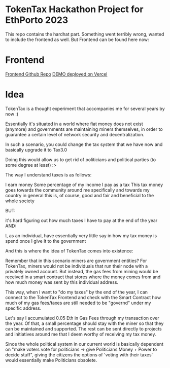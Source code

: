 # TokenTax Hackathon Project for EthPorto 2023

This repo contains the hardhat part. Something went terribly wrong, wanted to include the frontend as well. But Frontend can be found here now: 

# Frontend

[Frontend Github Repo](https://portofrontend-on30eonds-vmlvaske.vercel.app)
[DEMO deployed on Vercel](https://github.com/VMLVaske/portofrontend)

# Idea

TokenTax is a thought experiment that accompanies me for several years by now :) 

Essentially it's situated in a world where fiat money does not exist (anymore) and governments are maintaining miners themselves, in order to guarantee a certain level of network security and decentralization. 

In such a scenario, you could change the tax system that we have now and basically upgrade it to Tax3.0 

Doing this would allow us to get rid of politicians and political parties (to some degree at least) :> 

The way I understand taxes is as follows: 

I earn money
Some percentage of my income I pay as a tax
This tax money goes towards the community around me specifically and towards my country in general
this is, of course, good and fair and beneficial to the whole society

BUT:

it's hard figuring out how much taxes I have to pay at the end of the year
AND:

I, as an individual, have essentially very little say in how my tax money is spend once I give it to the government

And this is where the idea of TokenTax comes into existence:

Remember that in this scenario miners are government entities? For TokenTax, miners would not be individuals that run their node with a privately owned account. But instead, the gas fees from mining would be received in a smart contract that stores where the money comes from and how much money was sent by this individual address. 

This way, when I want to "do my taxes" by the end of the year, I can connect to the TokenTax Frontend and check with the Smart Contract how much of my gas fees/taxes are still needed to be "governd" under my specific address. 

Let's say I accumulated 0.05 Eth in Gas Fees through my transaction over the year. Of that, a small percentage should stay with the miner so that they can be maintained and supported. The rest can be sent directly to projects and initiatives around me that I deem worthy of receiving my tax money. 

Since the whole political system in our current world is basically dependent on "make voters vote for politicians -> give Politicians Money + Power to decide stuff",  giving the citizens the options of 'voting with their taxes' would essentially make Politicians obsolete.
